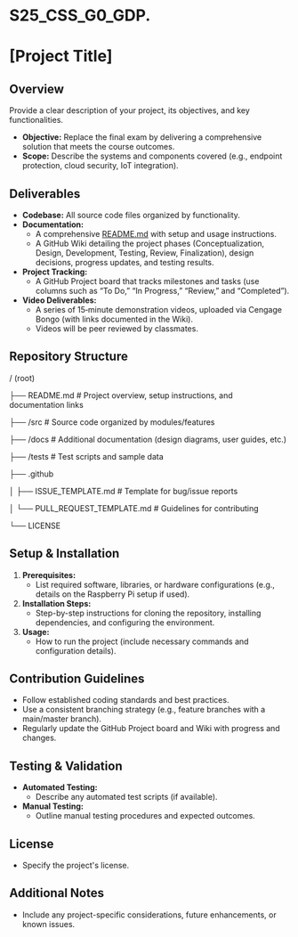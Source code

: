 # S25_CSS_G0_GDP.

# [Project Title]

## Overview
Provide a clear description of your project, its objectives, and key functionalities.
- **Objective:** Replace the final exam by delivering a comprehensive solution that meets the course outcomes.
- **Scope:** Describe the systems and components covered (e.g., endpoint protection, cloud security, IoT integration).

## Deliverables
- **Codebase:** All source code files organized by functionality.
- **Documentation:**
  - A comprehensive [README.md](#readme) with setup and usage instructions.
  - A GitHub Wiki detailing the project phases (Conceptualization, Design, Development, Testing, Review, Finalization), design decisions, progress updates, and testing results.
- **Project Tracking:**
  - A GitHub Project board that tracks milestones and tasks (use columns such as “To Do,” “In Progress,” “Review,” and “Completed”).
- **Video Deliverables:**
  - A series of 15‑minute demonstration videos, uploaded via Cengage Bongo (with links documented in the Wiki).
  - Videos will be peer reviewed by classmates.

## Repository Structure

/ (root)

├── README.md         # Project overview, setup instructions, and documentation links

├── /src              # Source code organized by modules/features

├── /docs             # Additional documentation (design diagrams, user guides, etc.)

├── /tests            # Test scripts and sample data

├── .github

│   ├── ISSUE_TEMPLATE.md    # Template for bug/issue reports

│   └── PULL_REQUEST_TEMPLATE.md  # Guidelines for contributing

└── LICENSE

## Setup & Installation
1. **Prerequisites:**  
   - List required software, libraries, or hardware configurations (e.g., details on the Raspberry Pi setup if used).
2. **Installation Steps:**  
   - Step-by-step instructions for cloning the repository, installing dependencies, and configuring the environment.
3. **Usage:**  
   - How to run the project (include necessary commands and configuration details).

## Contribution Guidelines
- Follow established coding standards and best practices.
- Use a consistent branching strategy (e.g., feature branches with a main/master branch).
- Regularly update the GitHub Project board and Wiki with progress and changes.

## Testing & Validation
- **Automated Testing:**  
  - Describe any automated test scripts (if available).
- **Manual Testing:**  
  - Outline manual testing procedures and expected outcomes.

## License
- Specify the project's license.

## Additional Notes
- Include any project-specific considerations, future enhancements, or known issues.


